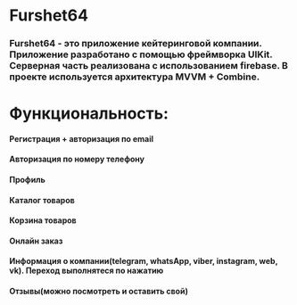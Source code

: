 # Furshet64

### Furshet64  - это приложение кейтеринговой компании. Приложение разработано с помощью фреймворка UIKit. Серверная часть реализована с использованием firebase. В проекте используется архитектура MVVM + Combine.

# Функциональность:
#### Регистрация + авторизация по email
#### Авторизация по номеру телефону
#### Профиль
#### Каталог товаров
#### Корзина товаров
#### Онлайн заказ
#### Информация о компании(telegram, whatsApp, viber, instagram, web, vk). Переход выполнятеся по нажатию
#### Отзывы(можно посмотреть и оставить свой)
